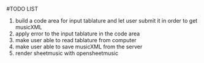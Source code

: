 #TODO LIST

1. build a code area for input tablature and let user submit it in order to get musicXML
2. apply error to the input tablature in the code area
3. make user able to read tablature from computer
4. make user able to save musicXML from the server
5. render sheetmusic with opensheetmusic